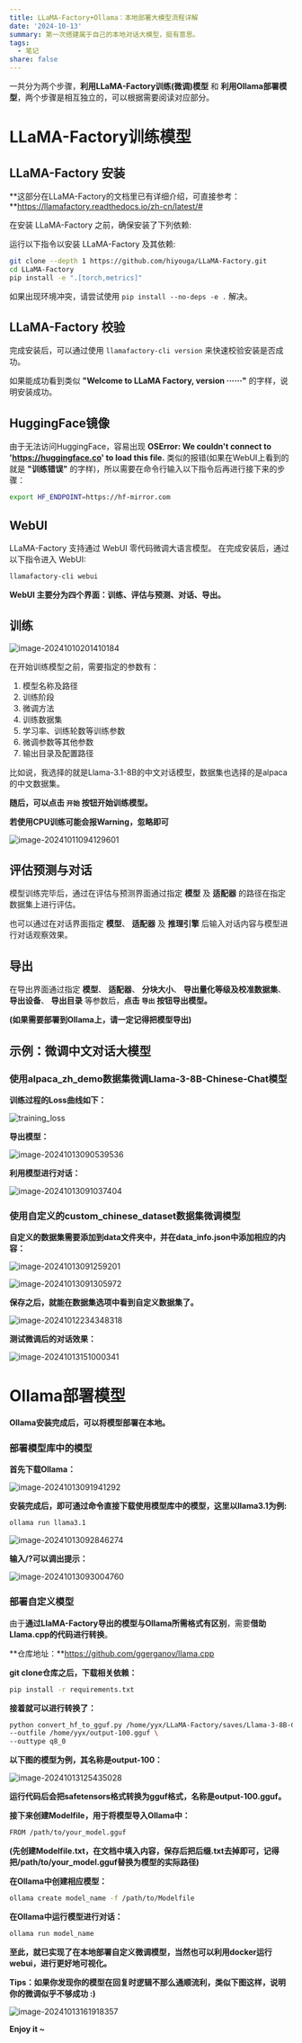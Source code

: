 ```yaml
---
title: LLaMA-Factory+Ollama：本地部署大模型流程详解
date: '2024-10-13'
summary: 第一次搭建属于自己的本地对话大模型，挺有意思。
tags:
  - 笔记
share: false
---
```


一共分为两个步骤，**利用LLaMA-Factory训练(微调)模型** 和 **利用Ollama部署模型**，两个步骤是相互独立的，可以根据需要阅读对应部分。

# LLaMA-Factory训练模型

## LLaMA-Factory 安装

**这部分在LLaMA-Factory的文档里已有详细介绍，可直接参考：**https://llamafactory.readthedocs.io/zh-cn/latest/#

在安装 LLaMA-Factory 之前，确保安装了下列依赖:

运行以下指令以安装 LLaMA-Factory 及其依赖:

```bash
git clone --depth 1 https://github.com/hiyouga/LLaMA-Factory.git
cd LLaMA-Factory
pip install -e ".[torch,metrics]"
```

如果出现环境冲突，请尝试使用 `pip install --no-deps -e .` 解决。

## LLaMA-Factory 校验

完成安装后，可以通过使用 `llamafactory-cli version` 来快速校验安装是否成功。

如果能成功看到类似 **"Welcome to LLaMA Factory, version ······"** 的字样，说明安装成功。

## HuggingFace镜像

由于无法访问HuggingFace，容易出现 **OSError: We couldn't connect to 'https://huggingface.co' to load this file.** 类似的报错(如果在WebUI上看到的就是 **"训练错误"** 的字样)，所以需要在命令行输入以下指令后再进行接下来的步骤：

```bash
export HF_ENDPOINT=https://hf-mirror.com
```

## WebUI

LLaMA-Factory 支持通过 WebUI 零代码微调大语言模型。 在完成安装后，通过以下指令进入 WebUI:

```bash
llamafactory-cli webui
```

**WebUI 主要分为四个界面：训练、评估与预测、对话、导出。**

## 训练

![image-20241010201410184](../AppData/Roaming/Typora/typora-user-images/image-20241010201410184.png)

在开始训练模型之前，需要指定的参数有：

1. 模型名称及路径
2. 训练阶段
3. 微调方法
4. 训练数据集
5. 学习率、训练轮数等训练参数
6. 微调参数等其他参数
7. 输出目录及配置路径

比如说，我选择的就是Llama-3.1-8B的中文对话模型，数据集也选择的是alpaca的中文数据集。

**随后，可以点击 `开始` 按钮开始训练模型。**

**若使用CPU训练可能会报Warning，忽略即可**

![image-20241011094129601](../AppData/Roaming/Typora/typora-user-images/image-20241011094129601.png)

## 评估预测与对话

模型训练完毕后，通过在评估与预测界面通过指定 **模型** 及 **适配器** 的路径在指定数据集上进行评估。

也可以通过在对话界面指定 **模型**、 **适配器** 及 **推理引擎** 后输入对话内容与模型进行对话观察效果。

## 导出

在导出界面通过指定 **模型**、 **适配器**、 **分块大小**、 **导出量化等级及校准数据集**、 **导出设备**、 **导出目录** 等参数后，**点击 `导出` 按钮导出模型。**

**(如果需要部署到Ollama上，请一定记得把模型导出)**

## 示例：微调中文对话大模型

### 使用alpaca_zh_demo数据集微调Llama-3-8B-Chinese-Chat模型

**训练过程的Loss曲线如下：**

![training_loss](E:/浏览器下载/training_loss.png)

**导出模型：**

![image-20241013090539536](../AppData/Roaming/Typora/typora-user-images/image-20241013090539536.png)

**利用模型进行对话：**

![image-20241013091037404](../AppData/Roaming/Typora/typora-user-images/image-20241013091037404.png)

### 使用自定义的custom_chinese_dataset数据集微调模型

**自定义的数据集需要添加到data文件夹中，并在data_info.json中添加相应的内容：**

![image-20241013091259201](../AppData/Roaming/Typora/typora-user-images/image-20241013091259201.png)

![image-20241013091305972](../AppData/Roaming/Typora/typora-user-images/image-20241013091305972.png)

**保存之后，就能在数据集选项中看到自定义数据集了。**

![image-20241012234348318](../AppData/Roaming/Typora/typora-user-images/image-20241012234348318.png)

**测试微调后的对话效果：**

![image-20241013151000341](../AppData/Roaming/Typora/typora-user-images/image-20241013151000341.png)

# Ollama部署模型

**Ollama安装完成后，可以将模型部署在本地。**

### 部署模型库中的模型

**首先下载Ollama：**

![image-20241013091941292](file://C:\Users\25705\AppData\Roaming\Typora\typora-user-images\image-20241013091941292.png?lastModify=1728782894)

**安装完成后，即可通过命令直接下载使用模型库中的模型，这里以llama3.1为例:**

```bash
ollama run llama3.1
```

![image-20241013092846274](../AppData/Roaming/Typora/typora-user-images/image-20241013092846274.png)

**输入/?可以调出提示：**

![image-20241013093004760](../AppData/Roaming/Typora/typora-user-images/image-20241013093004760.png)

### 部署自定义模型

由于**通过LlaMA-Factory导出的模型与Ollama所需格式有区别**，需要**借助Llama.cpp的代码进行转换**。

**仓库地址：**https://github.com/ggerganov/llama.cpp

**git clone仓库之后，下载相关依赖：**

```bash
pip install -r requirements.txt
```

**接着就可以进行转换了：**

```bash
python convert_hf_to_gguf.py /home/yyx/LLaMA-Factory/saves/Llama-3-8B-Chinese-Chat/output-100 \
--outfile /home/yyx/output-100.gguf \
--outtype q8_0
```

**以下图的模型为例，其名称是output-100：**

![image-20241013125435028](../AppData/Roaming/Typora/typora-user-images/image-20241013125435028.png)

**运行代码后会把safetensors格式转换为gguf格式，名称是output-100.gguf。**

**接下来创建Modelfile，用于将模型导入Ollama中：**

```bash
FROM /path/to/your_model.gguf
```

**(先创建Modelfile.txt，在文档中填入内容，保存后把后缀.txt去掉即可，记得把/path/to/your_model.gguf替换为模型的实际路径)**

**在Ollama中创建相应模型：**

```bash
ollama create model_name -f /path/to/Modelfile
```

**在Ollama中运行模型进行对话：**

```bash
ollama run model_name
```

**至此，就已实现了在本地部署自定义微调模型，当然也可以利用docker运行webui，进行更好地可视化。**

**Tips：如果你发现你的模型在回复时逻辑不那么通顺流利，类似下图这样，说明你的微调似乎不够成功 :)**

![image-20241013161918357](../AppData/Roaming/Typora/typora-user-images/image-20241013161918357.png)

**Enjoy it ~**